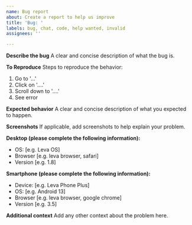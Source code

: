 ```yaml
---
name: Bug report
about: Create a report to help us improve
title: 'Bug: '
labels: bug, chat, code, help wanted, invalid
assignees: ''

---
```


**Describe the bug**
A clear and concise description of what the bug is.

**To Reproduce**
Steps to reproduce the behavior:
1. Go to '...'
2. Click on '....'
3. Scroll down to '....'
4. See error

**Expected behavior**
A clear and concise description of what you expected to happen.

**Screenshots**
If applicable, add screenshots to help explain your problem.

**Desktop (please complete the following information):**
 - OS: [e.g. Leva OS]
 - Browser [e.g. leva browser, safari]
 - Version [e.g. 1.8]

**Smartphone (please complete the following information):**
 - Device: [e.g. Leva Phone Plus]
 - OS: [e.g. Android 13]
 - Browser [e.g. leva browser, google chrome]
 - Version [e.g. 3.5]

**Additional context**
Add any other context about the problem here.
